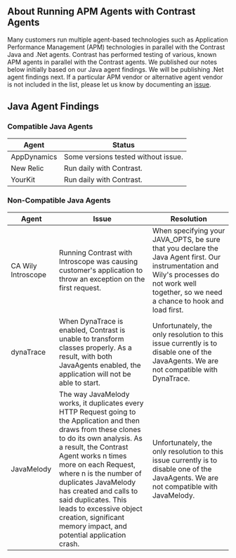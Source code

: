 <!--
title: "Running the Contrast Agent with other Agents"
description: "How our Agent behaves in the presence of others"
tags: "java agent APM AppDynamics YourKit Dynatrace NewRelic Wily"
-->

## About Running APM Agents with Contrast Agents

Many customers run multiple agent-based technologies such as Application Performance Management (APM) technologies in parallel with the Contrast Java and .Net agents. Contrast has performed testing of various, known APM agents in parallel with the Contrast agents. We published our notes below initially based on our Java agent findings. We will be publishing .Net agent findings next. If a particular APM vendor or alternative agent vendor is not included in the list, please let us know by documenting an [issue](https://github.com/Contrast-Security-OSS/docs/issues). 

## Java Agent Findings

### Compatible Java Agents
| Agent       | Status                   |
|-------------|--------------------------|
| AppDynamics | Some versions tested without issue.    |
| New Relic   | Run daily with Contrast. |
| YourKit     | Run daily with Contrast. |

### Non-Compatible Java Agents
| Agent               | Issue                                                                                                                                                                                                                                                                                                                                                                                                          | Resolution                                                                                                                                                                                      |
|---------------------|----------------------------------------------------------------------------------------------------------------------------------------------------------------------------------------------------------------------------------------------------------------------------------------------------------------------------------------------------------------------------------------------------------------|-------------------------------------------------------------------------------------------------------------------------------------------------------------------------------------------------|
| CA Wily Introscope | Running Contrast with Introscope was causing customer's application to throw an exception on the first request.                                                                                                                                                                                                                                                                                                | When specifying your JAVA_OPTS, be sure that you declare the Java Agent first. Our instrumentation and Wily's processes do not work well together, so we need a chance to hook and load first. |
| dynaTrace           | When DynaTrace is enabled, Contrast is unable to transform classes properly. As a result, with both JavaAgents enabled, the application will not be able to start.                                                                                                                                                                                                                                             | Unfortunately, the only resolution to this issue currently is to disable one of the JavaAgents. We are not compatible with DynaTrace.                                                           |
| JavaMelody          | The way JavaMelody works, it duplicates every HTTP Request going to the Application and then draws from these clones to do its own analysis. As a result, the Contrast Agent works n times more on each Request, where n is the number of duplicates JavaMelody has created and calls to said duplicates. This leads to excessive object creation, significant memory impact, and potential application crash. | Unfortunately, the only resolution to this issue currently is to disable one of the JavaAgents. We are not compatible with JavaMelody.                                                          |

